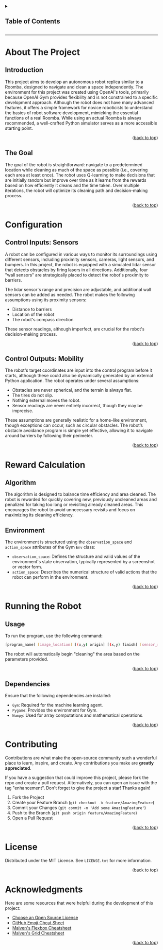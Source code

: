
<!-- TABLE OF CONTENTS -->

<details>
<summary><h2>Table of Contents</h2></summary>
<ol>
<li>
<a href="#about-the-project">About The Project</a>
<ul>
<li><a href="#introduction">Introduction</a></li>
<li><a href="#the-goal">The Goal</a></li>
</ul>
</li>
<li>
<a href="#configuration">Configuration</a>
<ul>
<li><a href="#control-inputs-sensors">Control Inputs: Sensors</a></li>
<li><a href="#control-outputs-mobility">Control Outputs: Mobility</a></li>
</ul>
</li>
<li>
<a href="#reward-calculation">Reward Calculation</a>
<ul>
<li><a href="#algorithm">Algorithm</a></li>
<li><a href="#environment">Environment</a></li>
</ul>
</li>
<li><a href="#running-the-robot">Running the Robot</a>
<ul>
<li><a href="#usage">Usage</a></li>
<li><a href="#dependencies">Dependencies</a></li>
</ul>
</li>
<li><a href="#roadmap">Roadmap</a></li>
<li><a href="#contributing">Contributing</a></li>
<li><a href="#license">License</a></li>
<li><a href="#contact">Contact</a></li>
<li><a href="#acknowledgments">Acknowledgments</a></li>
</ol>
</details>

---

# About The Project

## Introduction
This project aims to develop an autonomous robot replica similar to a Roomba, designed to navigate and clean a space independently. The environment for this project was created using OpenAI's tools, primarily because OpenAI Gym provides flexibility and is not constrained to a specific development approach. Although the robot does not have many advanced features, it offers a simple framework for novice roboticists to understand the basics of robot software development, mimicking the essential functions of a real Roomba. While using an actual Roomba is always recommended, a well-crafted Python simulator serves as a more accessible starting point.

<p align="right">(<a href="#top">back to top</a>)</p>

## The Goal
The goal of the robot is straightforward: navigate to a predetermined location while cleaning as much of the space as possible (i.e., covering each area at least once). The robot uses Q-learning to make decisions that are initially random but improve over time as it learns from the rewards based on how efficiently it cleans and the time taken. Over multiple iterations, the robot will optimize its cleaning path and decision-making process.

<p align="right">(<a href="#top">back to top</a>)</p>

# Configuration

## Control Inputs: Sensors
A robot can be configured in various ways to monitor its surroundings using different sensors, including proximity sensors, cameras, light sensors, and bumpers. In this project, the robot is equipped with a simulated lidar sensor that detects obstacles by firing lasers in all directions. Additionally, four "wall sensors" are strategically placed to detect the robot's proximity to barriers.

The lidar sensor's range and precision are adjustable, and additional wall sensors can be added as needed. The robot makes the following assumptions using its proximity sensors:

- Distance to barriers
- Location of the robot
- The robot's compass direction

These sensor readings, although imperfect, are crucial for the robot's decision-making process.

<p align="right">(<a href="#top">back to top</a>)</p>

## Control Outputs: Mobility
The robot's target coordinates are input into the control program before it starts, although these could also be dynamically generated by an external Python application. The robot operates under several assumptions:

- Obstacles are never spherical, and the terrain is always flat.
- The tires do not slip.
- Nothing external moves the robot.
- Sensor readings are never entirely incorrect, though they may be imprecise.

These assumptions are generally realistic for a home-like environment, though exceptions can occur, such as circular obstacles. The robot’s obstacle avoidance program is simple yet effective, allowing it to navigate around barriers by following their perimeter.

<p align="right">(<a href="#top">back to top</a>)</p>

# Reward Calculation

## Algorithm
The algorithm is designed to balance time efficiency and area cleaned. The robot is rewarded for quickly covering new, previously uncleaned areas and penalized for taking too long or revisiting already cleaned areas. This encourages the robot to avoid unnecessary revisits and focus on maximizing its cleaning efficiency.

## Environment
The environment is structured using the `observation_space` and `action_space` attributes of the Gym `Env` class:

- `observation_space`: Defines the structure and valid values of the environment's state observation, typically represented by a screenshot or vector form.
- `action_space`: Describes the numerical structure of valid actions that the robot can perform in the environment.

<p align="right">(<a href="#top">back to top</a>)</p>

# Running the Robot

## Usage
To run the program, use the following command:

```bash
[program_name] [image_location] [(x,y) origin] [(x,y) finish] [sensor_range] [sigma_noise_values from 1-5]
```

The robot will automatically begin "cleaning" the area based on the parameters provided.

<p align="right">(<a href="#top">back to top</a>)</p>

## Dependencies
Ensure that the following dependencies are installed:

- `Gym`: Required for the machine learning agent.
- `Pygame`: Provides the environment for Gym.
- `Numpy`: Used for array computations and mathematical operations.

<p align="right">(<a href="#top">back to top</a>)</p>

# Contributing

Contributions are what make the open-source community such a wonderful place to learn, inspire, and create. Any contributions you make are **greatly appreciated**.

If you have a suggestion that could improve this project, please fork the repo and create a pull request. Alternatively, you can open an issue with the tag "enhancement". Don't forget to give the project a star! Thanks again!

1. Fork the Project
2. Create your Feature Branch (`git checkout -b feature/AmazingFeature`)
3. Commit your Changes (`git commit -m 'Add some AmazingFeature'`)
4. Push to the Branch (`git push origin feature/AmazingFeature`)
5. Open a Pull Request

<p align="right">(<a href="#top">back to top</a>)</p>

# License

Distributed under the MIT License. See `LICENSE.txt` for more information.

<p align="right">(<a href="#top">back to top</a>)</p>


# Acknowledgments

Here are some resources that were helpful during the development of this project:

- [Choose an Open Source License](https://choosealicense.com)
- [GitHub Emoji Cheat Sheet](https://www.webpagefx.com/tools/emoji-cheat-sheet)
- [Malven's Flexbox Cheatsheet](https://flexbox.malven.co/)
- [Malven's Grid Cheatsheet](https://grid.malven.co/)

<p align="right">(<a href="#top">back to top</a>)</p>
